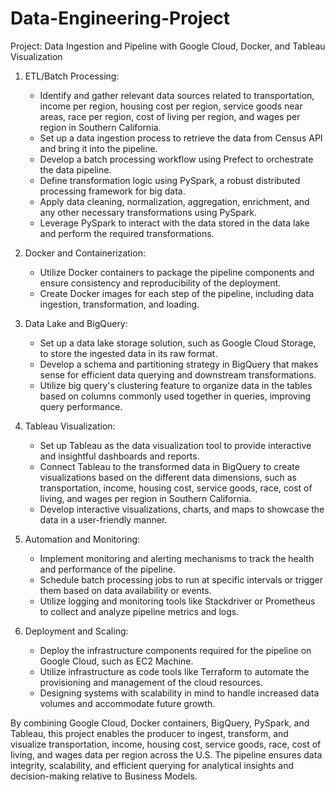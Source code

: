 # Data-Engineering-Project

Project: Data Ingestion and Pipeline with Google Cloud, Docker, and Tableau Visualization

1. ETL/Batch Processing:
   - Identify and gather relevant data sources related to transportation, income per region, housing cost per region, service goods near areas, race per region, cost of living per region, and wages per region in Southern California.
   - Set up a data ingestion process to retrieve the data from Census API and bring it into the pipeline.
   - Develop a batch processing workflow using Prefect to orchestrate the data pipeline.
   - Define transformation logic using PySpark, a robust distributed processing framework for big data.
   - Apply data cleaning, normalization, aggregation, enrichment, and any other necessary transformations using PySpark.
   - Leverage PySpark to interact with the data stored in the data lake and perform the required transformations.

2. Docker and Containerization:
   - Utilize Docker containers to package the pipeline components and ensure consistency and reproducibility of the deployment.
   - Create Docker images for each step of the pipeline, including data ingestion, transformation, and loading.

3. Data Lake and BigQuery:
   - Set up a data lake storage solution, such as Google Cloud Storage, to store the ingested data in its raw format.
   - Develop a schema and partitioning strategy in BigQuery that makes sense for efficient data querying and downstream transformations.
   - Utilize big query's clustering feature to organize data in the tables based on columns commonly used together in queries, improving query performance.

4. Tableau Visualization:
   - Set up Tableau as the data visualization tool to provide interactive and insightful dashboards and reports.
   - Connect Tableau to the transformed data in BigQuery to create visualizations based on the different data dimensions, such as transportation, income, housing cost, service goods, race, cost of living, and wages per region in Southern California.
   - Develop interactive visualizations, charts, and maps to showcase the data in a user-friendly manner.

6. Automation and Monitoring:
   - Implement monitoring and alerting mechanisms to track the health and performance of the pipeline.
   - Schedule batch processing jobs to run at specific intervals or trigger them based on data availability or events.
   - Utilize logging and monitoring tools like Stackdriver or Prometheus to collect and analyze pipeline metrics and logs.

7. Deployment and Scaling:
   - Deploy the infrastructure components required for the pipeline on Google Cloud, such as EC2 Machine.
   - Utilize infrastructure as code tools like Terraform to automate the provisioning and management of the cloud resources.
   - Designing systems with scalability in mind to handle increased data volumes and accommodate future growth.

By combining Google Cloud, Docker containers, BigQuery, PySpark, and Tableau, this project enables the producer to ingest, transform, and visualize transportation, income, housing cost, service goods, race, cost of living, and wages data per region across the U.S. The pipeline ensures data integrity, scalability, and efficient querying for analytical insights and decision-making relative to Business Models.
